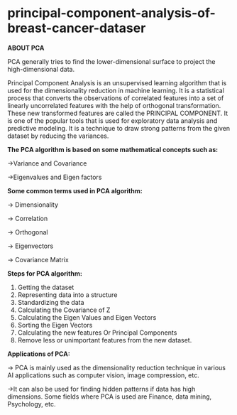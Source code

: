 # principal-component-analysis-of-breast-cancer-dataser

__ABOUT PCA__


PCA generally tries to find the lower-dimensional surface to project the high-dimensional data.


Principal Component Analysis is an unsupervised learning algorithm that is used for the dimensionality reduction in machine learning. It is a statistical process that converts the observations of correlated features into a set of linearly uncorrelated features with the help of orthogonal transformation. These new transformed features are called the PRINCIPAL COMPONENT. It is one of the popular tools that is used for exploratory data analysis and predictive modeling. It is a technique to draw strong patterns from the given dataset by reducing the variances.



__The PCA algorithm is based on some mathematical concepts such as:__

  ->Variance and Covariance

  ->Eigenvalues and Eigen factors



__Some common terms used in PCA algorithm:__

  -> Dimensionality

  -> Correlation

  -> Orthogonal

  -> Eigenvectors

  -> Covariance Matrix


__Steps for PCA algorithm:__

1. Getting the dataset
2. Representing data into a structure
3. Standardizing the data
4. Calculating the Covariance of Z
5. Calculating the Eigen Values and Eigen Vectors
6. Sorting the Eigen Vectors
7. Calculating the new features Or Principal Components
8. Remove less or unimportant features from the new dataset.


__Applications of PCA:__

  -> PCA is mainly used as the dimensionality reduction technique in various AI applications such as computer vision, image compression, etc.

  ->It can also be used for finding hidden patterns if data has high dimensions. Some fields where PCA is used are Finance, data mining, Psychology, etc.
